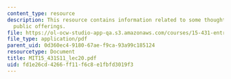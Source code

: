 ```yaml
---
content_type: resource
description: This resource contains information related to some thoughts on initial
  public offerings.
file: https://ol-ocw-studio-app-qa.s3.amazonaws.com/courses/15-431-entrepreneurial-finance-spring-2011/fd1e26cd4266ff11f6c8e1fbfd3019f3_MIT15_431S11_lec20.pdf
file_type: application/pdf
parent_uid: 0d360ec4-9180-67ae-f9ca-93a99c185124
resourcetype: Document
title: MIT15_431S11_lec20.pdf
uid: fd1e26cd-4266-ff11-f6c8-e1fbfd3019f3
---
```

